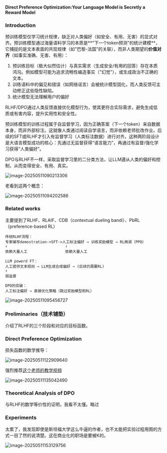 **Direct Preference Optimization:Your Language Model is Secretly a Reward Model**

### Introduction

预训练模型仅学习统计规律，缺乏对人类偏好（如安全、有用、无害）的显式对齐。预训练模型通过海量语料学习的本质是**"下一个token预测"的统计建模**，它捕捉的是文本表面的共现规律（如"巴黎-法国"的关联），而非人类期望的**价值对齐**（如事实准确、无害、有用）：

1. 预训练目标（极大似然估计）与真实需求（生成安全/有用的回答）存在本质鸿沟。例如模型可能为追求流畅性编造事实（"幻觉"），或生成政治不正确的文本。
2. 训练语料中的偏见和错误（如网络谣言）会被统计模型固化，而人类反馈可主动修正这些隐性缺陷。
3. 统计模型无法理解用户的偏好

RLHF/DPO通过人类反馈直接优化模型行为，使其更符合实际需求，避免生成低质或有害内容，提升实用性和安全性。

预训练模型的训练过程属于自监督学习，因为正确答案（下一个token）来自数据本身，而非外部标注。这就像人类通过阅读自学语言，而非依赖老师批改作业。后续的SFT或RLHF才引入有监督学习（人类标注数据）进行对齐。这种两阶段设计是大语言模型成功的核心：先通过无监督获得“语言能力”，再通过有监督/强化学习获得“人类偏好”。



DPO与RLHF不一样，采取监督学习里的二分类方法，让LLM遵从人类的偏好和控制，从而变得安全、有用、真实。

![image-20250511090213306](img/image-20250511090213306.png)

老看到这两个概念：

![image-20250511094202586](img/image-20250511094202586.png)

### Related works

主要提到了RLHF、RLAIF、CDB（contextual dueling bandi）、PbRL（preference-based RL）

```shell
传统RLHF流程：
专家编写demostration->SFT->人工标注偏好 → 训练奖励模型 → RL微调（PPO）
↑                          ↑
依赖大量人工                 依赖大量人工

LLM powerd FT：
人工提供文本规则 → LLM生成合成偏好 → (后续仍需要RL)
↑
弱监督

DPO的突破：
人工标注偏好 → 直接优化策略（跳过奖励模型和RL）
```

![image-20250511095456727](img/image-20250511095456727.png)

### Preliminaries（技术铺垫）

介绍了RLHF的三个阶段和对应的目标函数。

### Direct Preference Optimization

损失函数的数学推导：

![image-20250511122909640](img/image-20250511122909640.png)

强烈推荐[这个老师的教学视频](https://www.bilibili.com/video/BV1GF4m1L7Nt/?spm_id_from=333.337.search-card.all.click&vd_source=2173cb93b451f2278a1c87becf3ef529)

![image-20250511135042490](img/image-20250511135042490.png)

### Theoretical Analysis of DPO

与RLHF的数学等价性的证明，我看不太懂。略过

### Experiments

太累了，我发现即使是斯坦福大学这么牛逼的作者，也不太能把实验过程用图的方式一目了然的说清楚。这在商业化的职场是要被K的。

![image-20250511153129756](img/image-20250511153129756.png)